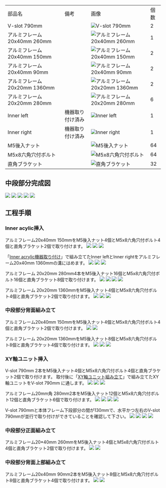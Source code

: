 <table class="packing-list">
    <tbody>
        <tr>
            <td>部品名</td>
            <td>備考</td>
            <td class="packing-img">画像</td>
            <td>個数</td>
        </tr>
        <tr>
            <td>V-slot 790mm</td>
            <td></td>
            <td><img src="./images/007/packing/006.jpg" alt="V-slot 790mm"/></td>
            <td>2</td>
        </tr>
        <tr>
            <td>アルミフレーム20x40mm 260mm</td>
            <td></td>
            <td><img src="./images/007/packing/011.jpg" alt="アルミフレーム20x40mm 260mm"/></td>
            <td>1</td>
        </tr>
        <tr>
            <td>アルミフレーム20x40mm 150mm</td>
            <td></td>
            <td><img src="./images/007/packing/009.jpg" alt="アルミフレーム20x40mm 150mm"/></td>
            <td>2</td>
        </tr>
        <tr>
            <td>アルミフレーム20x40mm 90mm</td>
            <td></td>
            <td><img src="./images/007/packing/010.jpg" alt="アルミフレーム20x40mm 90mm"/></td>
            <td>2</td>
        </tr>
        <tr>
            <td>アルミフレーム 20x20mm 1360mm</td>
            <td></td>
            <td><img src="./images/007/packing/004.jpg" alt="アルミフレーム 20x20mm 1360mm"/></td>
            <td>2</td>
        </tr>
        <tr>
            <td>アルミフレーム 20x20mm 280mm</td>
            <td></td>
            <td><img src="./images/007/packing/002.jpg" alt="アルミフレーム 20x20mm 280mm"/></td>
            <td>6</td>
        </tr>
        <tr>
            <td>Inner left</td>
            <td>機器取り付け済み</td>
            <td><img src="./images/007/packing/061.jpg" alt="Inner left"/></td>
            <td>1</td>
        </tr>
        <tr>
            <td>Inner right</td>
            <td>機器取り付け済み</td>
            <td><img src="./images/007/packing/062.jpg" alt="Inner right"/></td>
            <td>1</td>
        </tr>
        <tr>
            <td>M5後入ナット</td>
            <td></td>
            <td><img src="./images/007/packing/139.jpg" alt="M5後入ナット"/></td>
            <td>64</td>
        </tr>
        <tr>
            <td>M5x8六角穴付ボルト</td>
            <td></td>
            <td><img src="./images/007/packing/144.jpg" alt="M5x8六角穴付ボルト"/></td>
            <td>64</td>
        </tr>
        <tr>
            <td>直角ブラケット</td>
            <td></td>
            <td><img src="./images/007/packing/166.jpg" alt="直角ブラケット"/></td>
            <td>32</td>
        </tr>
    </tbody>
</table>

## 中段部分完成図

<img src="./images/007/000.jpg"/>
<img src="./images/007/001.jpg"/>
<img src="./images/007/002.jpg"/>
<img src="./images/007/003.jpg"/>
<img src="./images/007/004.jpg"/>

## 工程手順

### Inner acylic挿入

アルミフレーム20x40mm 150mmをM5後入ナット4個とM5x8六角穴付ボルト4個と直角ブラケット2個で取り付けます。
<img src="./images/007/005.jpg"/>
<img src="./images/007/006.jpg"/>
<img src="./images/007/007.jpg"/>

「[Inner acrylic機器取り付け](https://support.smartdiys.com/hc/ja/articles/360004897152)」で組み立てたInner leftとInner rightをアルミフレーム20x40mm 1360mmの溝にはめます。
<img src="./images/007/008.jpg"/>
<img src="./images/007/009.jpg"/>
<img src="./images/007/010.jpg"/>

アルミフレーム 20x20mm 280mm4本をM5後入ナット16個とM5x8六角穴付ボルト16個と直角ブラケット8個で取り付けます。
<img src="./images/007/011.jpg"/>
<img src="./images/007/012.jpg"/>
<img src="./images/007/013.jpg"/>
<img src="./images/007/014.jpg"/>

アルミフレーム 20x20mm 1360mmをM5後入ナット4個とM5x8六角穴付ボルト4個と直角ブラケット2個で取り付けます。
<img src="./images/007/015.jpg"/>
<img src="./images/007/016.jpg"/>
<img src="./images/007/017.jpg"/>

### 中段部分背面組み立て

アルミフレーム20x40mm 150mmをM5後入ナット4個とM5x8六角穴付ボルト4個と直角ブラケット2個で取り付けます。
<img src="./images/007/018.jpg"/>
<img src="./images/007/019.jpg"/>

アルミフレーム 20x20mm 1360mmをM5後入ナット8個とM5x8六角穴付ボルト8個と直角ブラケット4個で取り付けます。
<img src="./images/007/020.jpg"/>
<img src="./images/007/021.jpg"/>
<img src="./images/007/022.jpg"/>

### XY軸ユニット挿入

V-slot 790mm 2本をM5後入ナット4個とM5x8六角穴付ボルト4個と直角ブラケット2個で取り付けます。
取付後に「[XY軸ユニット組み立て](https://support.smartdiys.com/hc/ja/articles/360004962391)」で組み立てたXY軸ユニットをV-slot 790mm に通します。
<img src="./images/007/023.jpg"/>
<img src="./images/007/024.jpg"/>
<img src="./images/007/025.jpg"/>

アルミフレーム20mm角 280mm2本をM5後入ナット12個とM5x8六角穴付ボルト12個と直角ブラケット6個で取り付けます。
<img src="./images/007/026.jpg"/>
<img src="./images/007/027.jpg"/>
<img src="./images/007/028.jpg"/>
<img src="./images/007/029.jpg"/>

V-slot 790mmと本体フレーム下段部分の間が130mmで、水平かつ左右のV-slot 790mmが並行で取り付けができていることを確認して下さい。
<img src="./images/007/030.jpg"/>
<img src="./images/007/031.jpg"/>
<img src="./images/007/032.jpg"/>
<img src="./images/007/033.jpg"/>

### 中段部分正面組み立て

アルミフレーム20*40mm 260mmをM5後入ナット4個とM5x8六角穴付ボルト4個と直角ブラケット2個で取り付けます。
<img src="./images/007/034.jpg"/>
<img src="./images/007/035.jpg"/>

### 中段部分背面上部組み立て

アルミフレーム20x40mm 90mm2本をM5後入ナット8個とM5x8六角穴付ボルト8個と直角ブラケット4個で取り付けます。
<img src="./images/007/036.jpg"/>
<img src="./images/007/037.jpg"/>